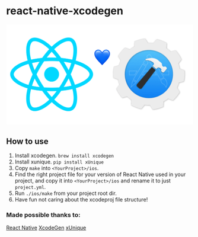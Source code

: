 # react-native-xcodegen

![](./assets/logos.png)

## How to use

1. Install xcodegen.
`brew install xcodegen`
1. Install xunique.
`pip install xUnique`
1. Copy `make` into `<YourProject>/ios`.
1. Find the right project file for your version of React Native used in your project, and copy it into `<YourProject>/ios` and rename it to just `project.yml`.
1. Run `./ios/make` from your project root dir.
1. Have fun not caring about the xcodeproj file structure!

### Made possible thanks to:
[React Native](https://github.com/facebook/react-native)
[XcodeGen](https://github.com/yonaskolb/XcodeGen)
[xUnique](https://github.com/truebit/xUnique)
